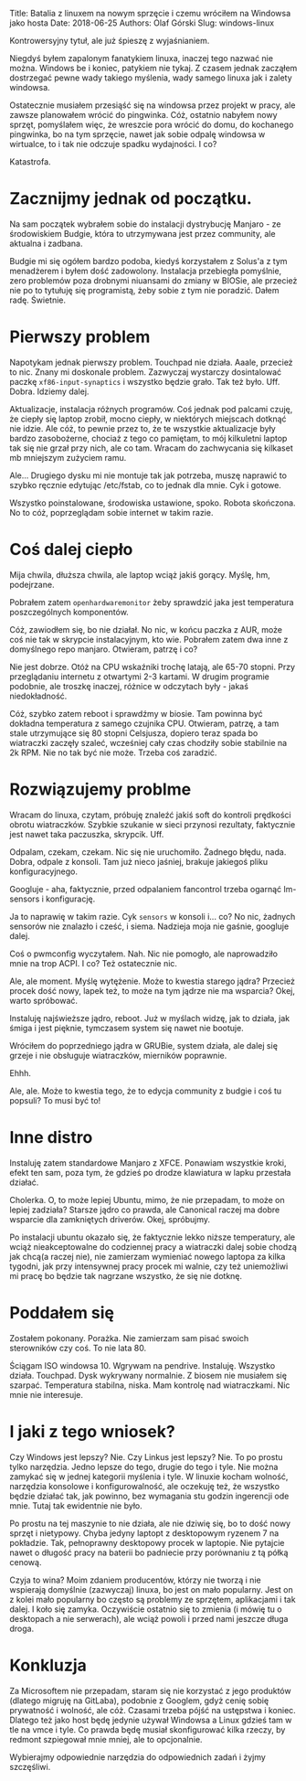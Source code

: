 Title: Batalia z linuxem na nowym sprzęcie i czemu wróciłem na Windowsa jako hosta
Date: 2018-06-25
Authors: Olaf Górski
Slug: windows-linux

Kontrowersyjny tytuł, ale już śpieszę z wyjaśnianiem.

Niegdyś byłem zapalonym fanatykiem linuxa, inaczej tego nazwać nie można. Windows be i koniec, patykiem nie tykaj. Z czasem jednak zacząłem dostrzegać pewne wady takiego myślenia, wady samego linuxa jak i zalety windowsa. 

Ostatecznie musiałem przesiąść się na windowsa przez projekt w pracy, ale zawsze planowałem wrócić do pingwinka. Cóż, ostatnio nabyłem nowy sprzęt, pomyślałem więc, że wreszcie pora wrócić do domu, do kochanego pingwinka, bo na tym sprzęcie, nawet jak sobie odpalę windowsa w wirtualce, to i tak nie odczuje spadku wydajności. I co?

Katastrofa.

# Zacznijmy jednak od początku.

Na sam początek wybrałem sobie do instalacji dystrybucję Manjaro - ze środowiskiem Budgie, która to utrzymywana jest przez community, ale aktualna i zadbana.

Budgie mi się ogółem bardzo podoba, kiedyś korzystałem z Solus'a z tym menadżerem i byłem dość zadowolony. Instalacja przebiegła pomyślnie, zero problemów poza drobnymi niuansami do zmiany w BIOSie, ale przecież nie po to tytułuję się programistą, żeby sobie z tym nie poradzić. Dałem radę. Świetnie.

# Pierwszy problem

Napotykam jednak pierwszy problem. Touchpad nie działa. Aaale, przecież to nic. Znany mi doskonale problem. Zazwyczaj wystarczy dosintalować paczkę `xf86-input-synaptics` i wszystko będzie grało. Tak też było. Uff. Dobra. Idziemy dalej.

Aktualizacje, instalacja różnych programów. Coś jednak pod palcami czuję, że ciepły się laptop zrobił, mocno ciepły, w niektórych miejscach dotknąć nie idzie. Ale cóż, to pewnie przez to, że te wszystkie aktualizacje były bardzo zasobożerne, chociaż z tego co pamiętam, to mój kilkuletni laptop tak się nie grzał przy nich, ale co tam. Wracam do zachwycania się kilkaset mb mniejszym zużyciem ramu.

Ale... Drugiego dysku mi nie montuje tak jak potrzeba, muszę naprawić to szybko ręcznie edytując /etc/fstab, co to jednak dla mnie. Cyk i gotowe.

Wszystko poinstalowane, środowiska ustawione, spoko. Robota skończona. No to cóż, poprzeglądam sobie internet w takim razie.

# Coś dalej ciepło

Mija chwila, dłuższa chwila, ale laptop wciąż jakiś gorący. Myślę, hm, podejrzane.

Pobrałem zatem `openhardwaremonitor` żeby sprawdzić jaka jest temperatura poszczególnych komponentów.

Cóż, zawiodłem się, bo nie działał. No nic, w końcu paczka z AUR, może coś nie tak w skrypcie instalacyjnym, kto wie. Pobrałem zatem dwa inne z domyślnego repo manjaro. Otwieram, patrzę i co?

Nie jest dobrze. Otóż na CPU wskaźniki trochę latają, ale 65-70 stopni. Przy przeglądaniu internetu z otwartymi 2-3 kartami. W drugim programie podobnie, ale troszkę inaczej, różnice w odczytach były - jakaś niedokładność. 

Cóż, szybko zatem reboot i sprawdźmy w biosie. Tam powinna być dokładna temperatura z samego czujnika CPU. Otwieram, patrzę, a tam stale utrzymujące się 80 stopni Celsjusza, dopiero teraz spada bo wiatraczki zaczęły szaleć, wcześniej cały czas chodziły sobie stabilnie na 2k RPM. Nie no tak być nie może. Trzeba coś zaradzić.

# Rozwiązujemy problme

Wracam do linuxa, czytam, próbuję znaleźć jakiś soft do kontroli prędkości obrotu wiatraczków. Szybkie szukanie w sieci przynosi rezultaty, faktycznie jest nawet taka paczuszka, skrypcik. Uff.

Odpalam, czekam, czekam. Nic się nie uruchomiło. Żadnego błędu, nada. Dobra, odpale z konsoli. Tam już nieco jaśniej, brakuje jakiegoś pliku konfiguracyjnego. 

Googluje - aha, faktycznie, przed odpalaniem fancontrol trzeba ogarnąć lm-sensors i konfigurację.

Ja to naprawię w takim razie. Cyk `sensors` w konsoli i... co? No nic, żadnych sensorów nie znalazło i cześć, i siema. Nadzieja moja nie gaśnie, googluje dalej.

Coś o pwmconfig wyczytałem. Nah. Nic nie pomogło, ale naprowadziło mnie na trop ACPI. I co? Też ostatecznie nic. 

Ale, ale moment. Myślę wytężenie. Może to kwestia starego jądra? Przecież procek dość nowy, lapek też, to może na tym jądrze nie ma wsparcia? Okej, warto spróbować.

Instaluję najświeższe jądro, reboot. Już w myślach widzę, jak to działa, jak śmiga i jest pięknie, tymczasem system się nawet nie bootuje.

Wróciłem do poprzedniego jądra w GRUBie, system działa, ale dalej się grzeje i nie obsługuje wiatraczków, mierników poprawnie.

Ehhh.

Ale, ale. Może to kwestia tego, że to edycja community z budgie i coś tu popsuli? To musi być to! 

# Inne distro

Instaluję zatem standardowe Manjaro z XFCE. Ponawiam wszystkie kroki, efekt ten sam, poza tym, że gdzieś po drodze klawiatura w lapku przestała działać.

Cholerka. O, to może lepiej Ubuntu, mimo, że nie przepadam, to może on lepiej zadziała? Starsze jądro co prawda, ale Canonical raczej ma dobre wsparcie dla zamkniętych driverów. Okej, spróbujmy.

Po instalacji ubuntu okazało się, że faktycznie lekko niższe temperatury, ale wciąż nieakceptowalne do codziennej pracy a wiatraczki dalej sobie chodzą jak chcą(a raczej nie), nie zamierzam wymieniać nowego laptopa za kilka tygodni, jak przy intensywnej pracy procek mi walnie, czy też uniemożliwi mi pracę bo będzie tak nagrzane wszystko, że się nie dotknę.

# Poddałem się

Zostałem pokonany. Porażka. Nie zamierzam sam pisać swoich sterowników czy coś. To nie lata 80.

Ściągam ISO windowsa 10. Wgrywam na pendrive. Instaluję. Wszystko działa. Touchpad. Dysk wykrywany normalnie. Z biosem nie musiałem się szarpać. Temperatura stabilna, niska. Mam kontrolę nad wiatraczkami. Nic mnie nie interesuje.

# I jaki z tego wniosek?

Czy Windows jest lepszy? Nie. Czy Linkus jest lepszy? Nie. To po prostu tylko narzędzia. Jedno lepsze do tego, drugie do tego i tyle. Nie można zamykać się w jednej kategorii myślenia i tyle. W linuxie kocham wolność, narzędzia konsolowe i konfigurowalność, ale oczekuję też, że wszystko będzie działać tak, jak powinno, bez wymagania stu godzin ingerencji ode mnie. Tutaj tak ewidentnie nie było.

Po prostu na tej maszynie to nie działa, ale nie dziwię się, bo to dość nowy sprzęt i nietypowy. Chyba jedyny laptopt z desktopowym ryzenem 7 na pokładzie. Tak, pełnoprawny desktopowy procek w laptopie. Nie pytajcie nawet o długość pracy na baterii bo padniecie przy porównaniu z tą półką cenową.

Czyja to wina? Moim zdaniem producentów, którzy nie tworzą i nie wspierają domyślnie (zazwyczaj) linuxa, bo jest on mało popularny. Jest on z kolei mało popularny bo często są problemy ze sprzętem, aplikacjami i tak dalej. I koło się zamyka. Oczywiście ostatnio się to zmienia (i mówię tu o desktopach a nie serwerach), ale wciąż powoli i przed nami jeszcze długa droga.

# Konkluzja

Za Microsoftem nie przepadam, staram się nie korzystać z jego produktów (dlatego migruję na GitLaba), podobnie z Googlem, gdyż cenię sobię prywatność i wolność, ale cóż. Czasami trzeba pójść na ustępstwa i koniec. Dlatego też jako host będę jedynie używał Windowsa a Linux gdzieś tam w tle na vmce i tyle. Co prawda będę musiał skonfigurować kilka rzeczy, by redmont szpiegował mnie mniej, ale to opcjonalnie.

Wybierajmy odpowiednie narzędzia do odpowiednich zadań i żyjmy szczęśliwi.
